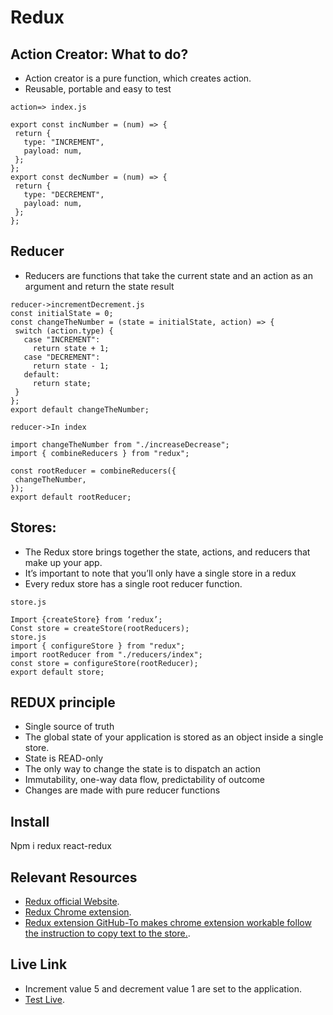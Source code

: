 # Redux

## Action Creator: What to do?

- Action creator is a pure function, which creates action.
- Reusable, portable and easy to test

```
action=> index.js

export const incNumber = (num) => {
 return {
   type: "INCREMENT",
   payload: num,
 };
};
export const decNumber = (num) => {
 return {
   type: "DECREMENT",
   payload: num,
 };
};
```

## Reducer

- Reducers are functions that take the current state and an action as an argument and return the state result

```
reducer->incrementDecrement.js
const initialState = 0;
const changeTheNumber = (state = initialState, action) => {
 switch (action.type) {
   case "INCREMENT":
     return state + 1;
   case "DECREMENT":
     return state - 1;
   default:
     return state;
 }
};
export default changeTheNumber;
```

```
reducer->In index

import changeTheNumber from "./increaseDecrease";
import { combineReducers } from "redux";

const rootReducer = combineReducers({
 changeTheNumber,
});
export default rootReducer;
```

## Stores:

- The Redux store brings together the state, actions, and reducers that make up your app.
- It’s important to note that you’ll only have a single store in a redux
- Every redux store has a single root reducer function.

```
store.js

Import {createStore} from ‘redux’;
Const store = createStore(rootReducers);
store.js
import { configureStore } from "redux";
import rootReducer from "./reducers/index";
const store = configureStore(rootReducer);
export default store;
```

## REDUX principle

- Single source of truth
- The global state of your application is stored as an object inside a single store.
- State is READ-only
- The only way to change the state is to dispatch an action
- Immutability, one-way data flow, predictability of outcome
- Changes are made with pure reducer functions

## Install

Npm i redux react-redux

## Relevant Resources

- [Redux official Website](https://redux.js.org/introduction/installation).
- [Redux Chrome extension](https://chrome.google.com/webstore/detail/redux-devtools/lmhkpmbekcpmknklioeibfkpmmfibljd?hl=en).
- [Redux extension GitHub-To makes chrome extension workable follow the instruction to copy text to the store.](https://github.com/reduxjs/redux-devtools/tree/main/extension#installation).

## Live Link

- Increment value 5 and decrement value 1 are set to the application.
- [Test Live](https://redux-increment-decrement.netlify.app/).
